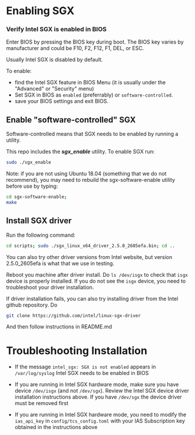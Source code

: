 # Enabling SGX


<!-- SPDX-License-Identifier: (AGPL-3.0-only OR CC-BY-4.0) -->

### Verify Intel SGX is enabled in BIOS

Enter BIOS by pressing the BIOS key during boot.
The BIOS key varies by manufacturer and could be F10, F2, F12, F1, DEL, or ESC.

Usually Intel SGX is disabled by default.

To enable:
 * find the Intel SGX feature in BIOS Menu
(it is usually under the "Advanced" or "Security" menu)
 * Set SGX in BIOS as `enabled` (preferrably) or `software-controlled`.
 * save your BIOS settings and exit BIOS.

## Enable "software-controlled" SGX

Software-controlled means that SGX needs to be enabled by running a utility. 

This repo includes the **_sgx_enable_** utility. To enable SGX run:

```bash
sudo ./sgx_enable
```

Note: if you are not using Ubuntu 18.04 (something that we do not recommend), you may need
to rebuild the sgx-software-enable utility before use by typing:

```bash
cd sgx-software-enable;
make
```

## Install SGX driver

Run the following command:

```bash
cd scripts; sudo ./sgx_linux_x64_driver_2.5.0_2605efa.bin; cd ..

```

You can also try other driver versions from Intel website, but version 2.5.0_2605efa is what
that we use in testing.

Reboot you machine after driver install.  Do `ls /dev/isgx` to check that `isgx` device is properly installed.
If you do not see the `isgx` device, you need to troubleshoot your driver installation.

If driver installation fails, you can also try installing driver from the 
Intel github repository. Do 
 
```bash 
git clone https://github.com/intel/linux-sgx-driver
```

And then follow instructions in README.md


# Troubleshooting Installation

-   If the message  `intel_sgx: SGX is not enabled` appears in `/var/log/syslog`
    Intel SGX needs to be enabled in BIOS

-   If you are running in Intel SGX hardware mode, make sure you have device
    `/dev/isgx` (and not `/dev/sgx`). Review the Intel SGX device driver
    installation instructions above. If you have `/dev/sgx` the
    device driver must be removed first

-   If you are running in Intel SGX hardware mode, you need to modify
    the `ias_api_key` in `config/tcs_config.toml` with your
    IAS Subscription key obtained in the instructions above
